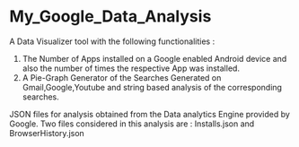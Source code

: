 # My_Google_Data_Analysis

A Data Visualizer tool with the following functionalities : 
1. The Number of Apps installed on a Google enabled Android device and also the number of times the respective App was installed.
2. A Pie-Graph Generator of the Searches Generated on Gmail,Google,Youtube and string based analysis of the corresponding searches.

JSON files for analysis obtained from the Data analytics Engine provided by Google.
Two files considered in this analysis are : Installs.json and BrowserHistory.json
